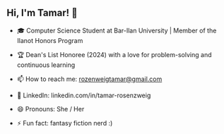 ## Hi, I'm Tamar! 👋


- 🎓 Computer Science Student at Bar-Ilan University | Member of the Ilanot Honors Program
- 🏆 Dean's List Honoree (2024) with a love for problem-solving and continuous learning

- 📫 How to reach me: rozenweigtamar@gmail.com
- 💼 LinkedIn: linkedin.com/in/tamar-rosenzweig

- 😄 Pronouns: She / Her
- ⚡ Fun fact: fantasy fiction nerd :)

